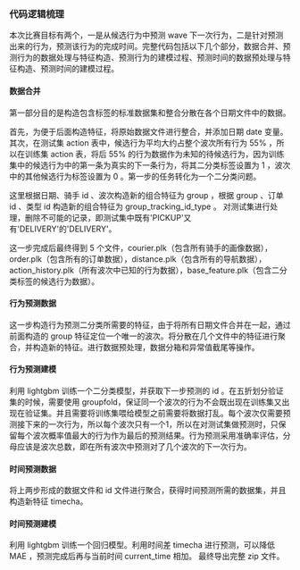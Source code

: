 ### 代码逻辑梳理
本次比赛目标有两个，一是从候选行为中预测 wave 下一次行为，二是针对预测出来的行为，预测该行为的完成时间。完整代码包括以下几个部分，数据合并、预测行为的数据处理与特征构造、预测行为的建模过程、预测时间的数据预处理与特征构造、预测时间的建模过程。

#### 数据合并
第一部分目的是构造包含标签的标准数据集和整合分散在各个日期文件中的数据。

首先，为便于后面构造特征，将原始数据文件进行整合，并添加日期 date 变量。
其次，在测试集 action 表中，候选行为平均大约占整个波次所有行为 55% ，所以在训练集 action 表，将后 55% 的行为数据作为未知的待候选行为，因为训练集中的候选行为中的第一条为真实的下一条行为，将其二分类标签设置为 1 ，波次中的其他候选行为标签设置为 0 。第一步的任务转化为一个二分类问题。

这里根据日期、骑手 id 、波次构造新的组合特征为 group ，根据 group 、订单 id 、类型 id 构造新的组合特征为 group_tracking_id_type 。 
对测试集进行处理，删除不可能的记录，即测试集中既有'PICKUP'又有'DELIVERY'的'DELIVERY'。

这一步完成后最终得到 5 个文件，courier.plk（包含所有骑手的画像数据），order.plk（包含所有的订单数据），distance.plk（包含所有的导航数据），action_history.plk（所有波次中已知的行为数据），base_feature.plk（包含二分类标签的候选行为数据）。

#### 行为预测数据
这一步构造行为预测二分类所需要的特征，由于将所有日期文件合并在一起，通过前面构造的 group 特征定位一个唯一的波次。将分散在几个文件中的特征进行聚合，并构造新的特征。进行数据预处理，数据分箱和异常值截尾等操作。

#### 行为预测建模
利用 lightgbm 训练一个二分类模型，并获取下一步预测的 id 。在五折划分验证集的时候，需要使用 groupfold，保证同一个波次的行为不会既出现在训练集又出现在验证集。并且需要将训练集喂给模型之前需要将数据打乱。每个波次仅需要预测接下来的一次行为，所以每个波次只有一个1，所以在对测试集做预测时，只保留每个波次概率值最大的行为作为最后的预测结果。行为预测采用准确率评估，分母应该是波次总数，即在所有波次中预测对了几个波次的下一次行为。

#### 时间预测数据
将上两步形成的数据文件和 id 文件进行聚合，获得时间预测所需的数据集，并且构造新特征 timecha。

#### 时间预测建模
利用 lightgbm 训练一个回归模型。利用时间差 timecha 进行预测，可以降低 MAE ，预测完成后再与当前时间 current_time 相加。
最终导出完整 zip 文件。
